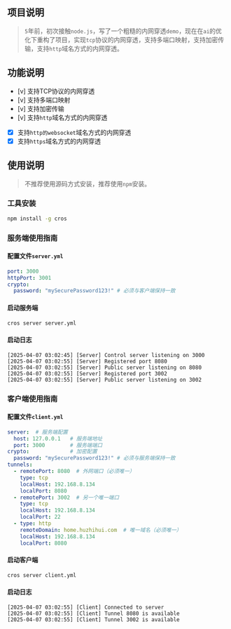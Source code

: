 ## 项目说明
> `5`年前，初次接触`node.js`，写了一个粗糙的内网穿透`demo`，现在在`ai`的优化下重构了项目，实现`tcp`协议的内网穿透，支持多端口映射，支持加密传输，支持`http`域名方式的内网穿透。
## 功能说明
- [v] 支持TCP协议的内网穿透
- [v] 支持多端口映射
- [v] 支持加密传输
- [v] 支持`http`域名方式的内网穿透
- [x] 支持`http的websocket`域名方式的内网穿透
- [x] 支持`https`域名方式的内网穿透

## 使用说明
> 不推荐使用源码方式安装，推荐使用`npm`安装。
### 工具安装
```bash
npm install -g cros
```
### 服务端使用指南

#### 配置文件`server.yml`
```yaml
port: 3000
httpPort: 3001
crypto:
  password: "mySecurePassword123!" # 必须与客户端保持一致
```
#### 启动服务端
```bash
cros server server.yml
```
#### 启动日志
```
[2025-04-07 03:02:45] [Server] Control server listening on 3000
[2025-04-07 03:02:55] [Server] Registered port 8080
[2025-04-07 03:02:55] [Server] Public server listening on 8080
[2025-04-07 03:02:55] [Server] Registered port 3002
[2025-04-07 03:02:55] [Server] Public server listening on 3002
```

### 客户端使用指南

#### 配置文件`client.yml`
```yaml
server:  # 服务端配置
  host: 127.0.0.1   # 服务端地址
  port: 3000        # 服务端端口
crypto:             # 加密配置
  password: "mySecurePassword123!" # 必须与服务端保持一致
tunnels:
  - remotePort: 8080  # 外网端口（必须唯一）
    type: tcp
    localHost: 192.168.8.134
    localPort: 8080
  - remotePort: 3002  # 另一个唯一端口
    type: tcp
    localHost: 192.168.8.134
    localPort: 22
  - type: http
    remoteDomain: home.huzhihui.com  # 唯一域名（必须唯一）
    localHost: 192.168.8.134
    localPort: 8080
```
#### 启动客户端
```bash
cros server client.yml
```
#### 启动日志
```
[2025-04-07 03:02:55] [Client] Connected to server
[2025-04-07 03:02:55] [Client] Tunnel 8080 is available
[2025-04-07 03:02:55] [Client] Tunnel 3002 is available
```